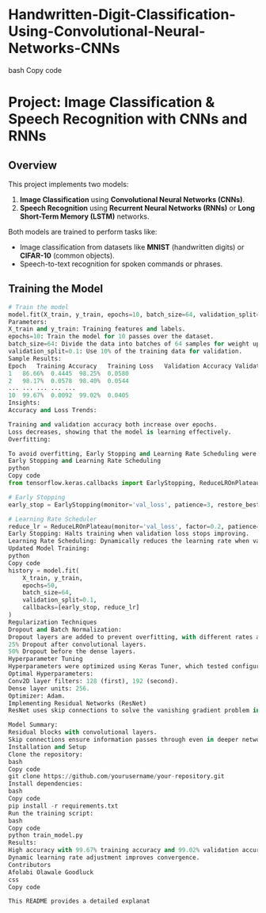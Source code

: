 ﻿# Handwritten-Digit-Classification-Using-Convolutional-Neural-Networks-CNNs





bash
Copy code
# Project: Image Classification & Speech Recognition with CNNs and RNNs

## Overview
This project implements two models:
1. **Image Classification** using **Convolutional Neural Networks (CNNs)**.
2. **Speech Recognition** using **Recurrent Neural Networks (RNNs)** or **Long Short-Term Memory (LSTM)** networks.

Both models are trained to perform tasks like:
- Image classification from datasets like **MNIST** (handwritten digits) or **CIFAR-10** (common objects).
- Speech-to-text recognition for spoken commands or phrases.

## Training the Model

```python
# Train the model
model.fit(X_train, y_train, epochs=10, batch_size=64, validation_split=0.1)
Parameters:
X_train and y_train: Training features and labels.
epochs=10: Train the model for 10 passes over the dataset.
batch_size=64: Divide the data into batches of 64 samples for weight updates.
validation_split=0.1: Use 10% of the training data for validation.
Sample Results:
Epoch	Training Accuracy	Training Loss	Validation Accuracy	Validation Loss
1	86.66%	0.4445	98.25%	0.0580
2	98.17%	0.0578	98.40%	0.0544
...	...	...	...	...
10	99.67%	0.0092	99.02%	0.0405
Insights:
Accuracy and Loss Trends:

Training and validation accuracy both increase over epochs.
Loss decreases, showing that the model is learning effectively.
Overfitting:

To avoid overfitting, Early Stopping and Learning Rate Scheduling were implemented.
Early Stopping and Learning Rate Scheduling
python
Copy code
from tensorflow.keras.callbacks import EarlyStopping, ReduceLROnPlateau

# Early Stopping
early_stop = EarlyStopping(monitor='val_loss', patience=3, restore_best_weights=True)

# Learning Rate Scheduler
reduce_lr = ReduceLROnPlateau(monitor='val_loss', factor=0.2, patience=2, min_lr=0.0001)
Early Stopping: Halts training when validation loss stops improving.
Learning Rate Scheduling: Dynamically reduces the learning rate when validation loss plateaus.
Updated Model Training:
python
Copy code
history = model.fit(
    X_train, y_train,
    epochs=50,
    batch_size=64,
    validation_split=0.1,
    callbacks=[early_stop, reduce_lr]
)
Regularization Techniques
Dropout and Batch Normalization:
Dropout layers are added to prevent overfitting, with different rates applied:
25% Dropout after convolutional layers.
50% Dropout before the dense layers.
Hyperparameter Tuning
Hyperparameters were optimized using Keras Tuner, which tested configurations to find the best setup.
Optimal Hyperparameters:
Conv2D layer filters: 128 (first), 192 (second).
Dense layer units: 256.
Optimizer: Adam.
Implementing Residual Networks (ResNet)
ResNet uses skip connections to solve the vanishing gradient problem in deep neural networks.

Model Summary:
Residual blocks with convolutional layers.
Skip connections ensure information passes through even in deeper networks.
Installation and Setup
Clone the repository:
bash
Copy code
git clone https://github.com/yourusername/your-repository.git
Install dependencies:
bash
Copy code
pip install -r requirements.txt
Run the training script:
bash
Copy code
python train_model.py
Results:
High accuracy with 99.67% training accuracy and 99.02% validation accuracy by Epoch 10.
Dynamic learning rate adjustment improves convergence.
Contributors
Afolabi Olawale Goodluck
css
Copy code

This README provides a detailed explanat

